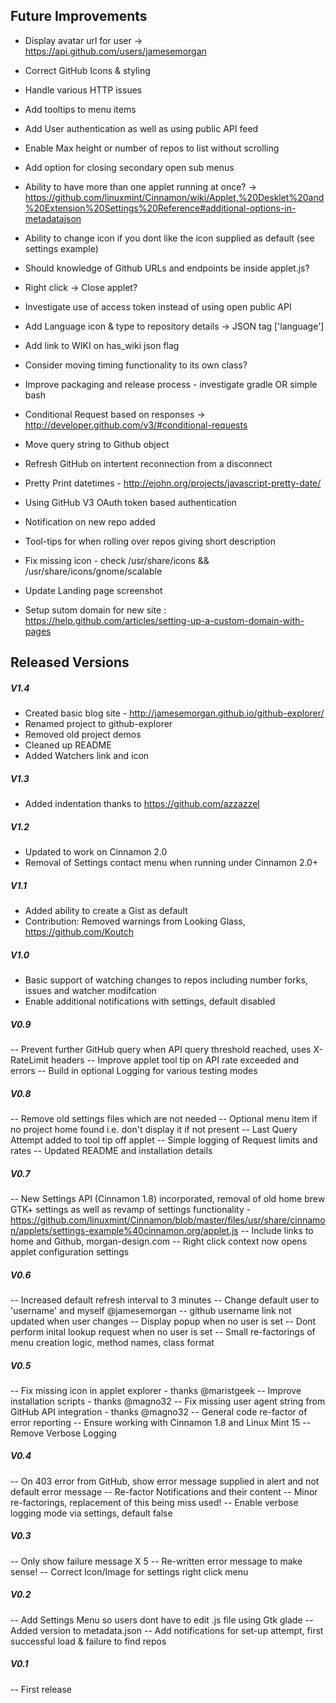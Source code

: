 
## Future Improvements

* Display avatar url for user -> https://api.github.com/users/jamesemorgan
* Correct GitHub Icons & styling
* Handle various HTTP issues
* Add tooltips to menu items
* Add User authentication as well as using public API feed
* Enable Max height or number of repos to list without scrolling
* Add option for closing secondary open sub menus
* Ability to have more than one applet running at once? -> https://github.com/linuxmint/Cinnamon/wiki/Applet,%20Desklet%20and%20Extension%20Settings%20Reference#additional-options-in-metadatajson
* Ability to change icon if you dont like the icon supplied as default (see settings example)
* Should knowledge of Github URLs and endpoints be inside applet.js?
* Right click -> Close applet?
* Investigate use of access token instead of using open public API

* Add Language icon & type to repository details -> JSON tag ['language']
* Add link to WIKI on has_wiki json flag
* Consider moving timing functionality to its own class?

* Improve packaging and release process - investigate gradle OR simple bash
* Conditional Request based on responses -> http://developer.github.com/v3/#conditional-requests
* Move query string to Github object
* Refresh GitHub on intertent reconnection from a disconnect
* Pretty Print datetimes - http://ejohn.org/projects/javascript-pretty-date/
* Using GitHub V3 OAuth token based authentication
* Notification on new repo added
* Tool-tips for when rolling over repos giving short description

* Fix missing icon - check /usr/share/icons && /usr/share/icons/gnome/scalable
* Update Landing page screenshot
* Setup sutom domain for new site : https://help.github.com/articles/setting-up-a-custom-domain-with-pages

## Released Versions

##### V1.4

* Created basic blog site - http://jamesemorgan.github.io/github-explorer/
* Renamed project to github-explorer
* Removed old project demos
* Cleaned up README
* Added Watchers link and icon

##### V1.3

* Added indentation thanks to https://github.com/azzazzel

##### V1.2

* Updated to work on Cinnamon 2.0
* Removal of Settings contact menu when running under Cinnamon 2.0+

##### V1.1
* Added ability to create a Gist as default
* Contribution: Removed warnings from Looking Glass, https://github.com/Koutch

##### V1.0
* Basic support of watching changes to repos including number forks, issues and watcher modifcation
* Enable additional notifications with settings, default disabled

##### V0.9
-- Prevent further GitHub query when API query threshold reached, uses X-RateLimit headers
-- Improve applet tool tip on API rate exceeded and errors
-- Build in optional Logging for various testing modes

##### V0.8
-- Remove old settings files which are not needed
-- Optional menu item if no project home found i.e. don't display it if not present
-- Last Query Attempt added to tool tip off applet
-- Simple logging of Request limits and rates
-- Updated README and installation details

##### V0.7
-- New Settings API (Cinnamon 1.8) incorporated, removal of old home brew GTK+ settings as well as revamp of settings functionality - https://github.com/linuxmint/Cinnamon/blob/master/files/usr/share/cinnamon/applets/settings-example%40cinnamon.org/applet.js
-- Include links to home and Github, morgan-design.com
-- Right click context now opens applet configuration settings

##### V0.6

-- Increased default refresh interval to 3 minutes
-- Change default user to 'username' and myself @jamesemorgan
-- github username link not updated when user changes
-- Display popup when no user is set
-- Dont perform inital lookup request when no user is set
-- Small re-factorings of menu creation logic, method names, class format

##### V0.5

-- Fix missing icon in applet explorer - thanks @maristgeek
-- Improve installation scripts - thanks @magno32
-- Fix missing user agent string from GitHub API integration - thanks @magno32
-- General code re-factor of error reporting
-- Ensure working with Cinnamon 1.8 and Linux Mint 15
-- Remove Verbose Logging

##### V0.4
-- On 403 error from GitHub, show error message supplied in alert and not default error message
-- Re-factor Notifications and their content
-- Minor re-factorings, replacement of this being miss used!
-- Enable verbose logging mode via settings, default false

##### V0.3
-- Only show failure message X 5
-- Re-written error message to make sense!
-- Correct Icon/Image for settings right click menu

##### V0.2
-- Add Settings Menu so users dont have to edit .js file using Gtk glade
-- Added version to metadata.json
-- Add notifications for set-up attempt, first successful load & failure to find repos

##### V0.1
-- First release
